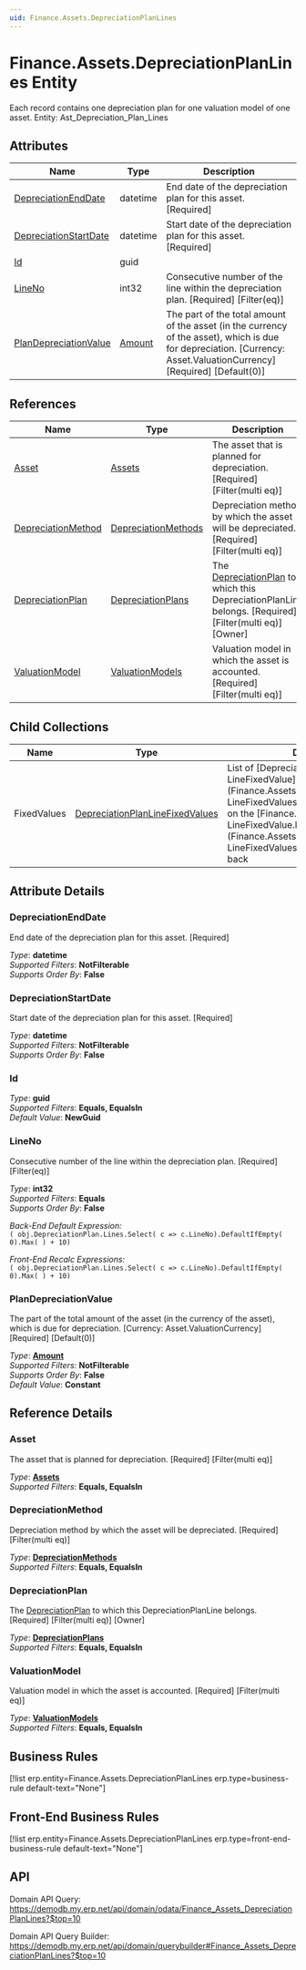 ```yaml
---
uid: Finance.Assets.DepreciationPlanLines
---
```

# Finance.Assets.DepreciationPlanLines Entity

Each record contains one depreciation plan for one valuation model of one asset. Entity: Ast_Depreciation_Plan_Lines

## Attributes

| Name | Type | Description |
| ---- | ---- | --- |
| [DepreciationEndDate](Finance.Assets.DepreciationPlanLines.md#depreciationenddate) | datetime | End date of the depreciation plan for this asset. [Required] 
| [DepreciationStartDate](Finance.Assets.DepreciationPlanLines.md#depreciationstartdate) | datetime | Start date of the depreciation plan for this asset. [Required] 
| [Id](Finance.Assets.DepreciationPlanLines.md#id) | guid |  
| [LineNo](Finance.Assets.DepreciationPlanLines.md#lineno) | int32 | Consecutive number of the line within the depreciation plan. [Required] [Filter(eq)] 
| [PlanDepreciationValue](Finance.Assets.DepreciationPlanLines.md#plandepreciationvalue) | [Amount](../data-types.md#amount) | The part of the total amount of the asset (in the currency of the asset), which is due for depreciation. [Currency: Asset.ValuationCurrency] [Required] [Default(0)] 

## References

| Name | Type | Description |
| ---- | ---- | --- |
| [Asset](Finance.Assets.DepreciationPlanLines.md#asset) | [Assets](Finance.Assets.Assets.md) | The asset that is planned for depreciation. [Required] [Filter(multi eq)] |
| [DepreciationMethod](Finance.Assets.DepreciationPlanLines.md#depreciationmethod) | [DepreciationMethods](Finance.Assets.DepreciationMethods.md) | Depreciation method by which the asset will be depreciated. [Required] [Filter(multi eq)] |
| [DepreciationPlan](Finance.Assets.DepreciationPlanLines.md#depreciationplan) | [DepreciationPlans](Finance.Assets.DepreciationPlans.md) | The [DepreciationPlan](Finance.Assets.DepreciationPlanLines.md#depreciationplan) to which this DepreciationPlanLine belongs. [Required] [Filter(multi eq)] [Owner] |
| [ValuationModel](Finance.Assets.DepreciationPlanLines.md#valuationmodel) | [ValuationModels](Finance.Assets.ValuationModels.md) | Valuation model in which the asset is accounted. [Required] [Filter(multi eq)] |

## Child Collections

| Name | Type | Description |
| ---- | ---- | --- |
| FixedValues | [DepreciationPlanLineFixedValues](Finance.Assets.DepreciationPlanLineFixedValues.md) | List of [DepreciationPlan<br />LineFixedValue](Finance.Assets.DepreciationPlan<br />LineFixedValues.md) child objects, based on the [Finance.Assets.DepreciationPlan<br />LineFixedValue.DepreciationPlanLine](Finance.Assets.DepreciationPlan<br />LineFixedValues.md#depreciationplanline) back  


## Attribute Details

### DepreciationEndDate

End date of the depreciation plan for this asset. [Required]

_Type_: **datetime**  
_Supported Filters_: **NotFilterable**  
_Supports Order By_: **False**  

### DepreciationStartDate

Start date of the depreciation plan for this asset. [Required]

_Type_: **datetime**  
_Supported Filters_: **NotFilterable**  
_Supports Order By_: **False**  

### Id

_Type_: **guid**  
_Supported Filters_: **Equals, EqualsIn**  
_Default Value_: **NewGuid**  

### LineNo

Consecutive number of the line within the depreciation plan. [Required] [Filter(eq)]

_Type_: **int32**  
_Supported Filters_: **Equals**  
_Supports Order By_: **False**  

_Back-End Default Expression:_  
`( obj.DepreciationPlan.Lines.Select( c => c.LineNo).DefaultIfEmpty( 0).Max( ) + 10)`

_Front-End Recalc Expressions:_  
`( obj.DepreciationPlan.Lines.Select( c => c.LineNo).DefaultIfEmpty( 0).Max( ) + 10)`
### PlanDepreciationValue

The part of the total amount of the asset (in the currency of the asset), which is due for depreciation. [Currency: Asset.ValuationCurrency] [Required] [Default(0)]

_Type_: **[Amount](../data-types.md#amount)**  
_Supported Filters_: **NotFilterable**  
_Supports Order By_: **False**  
_Default Value_: **Constant**  


## Reference Details

### Asset

The asset that is planned for depreciation. [Required] [Filter(multi eq)]

_Type_: **[Assets](Finance.Assets.Assets.md)**  
_Supported Filters_: **Equals, EqualsIn**  

### DepreciationMethod

Depreciation method by which the asset will be depreciated. [Required] [Filter(multi eq)]

_Type_: **[DepreciationMethods](Finance.Assets.DepreciationMethods.md)**  
_Supported Filters_: **Equals, EqualsIn**  

### DepreciationPlan

The [DepreciationPlan](Finance.Assets.DepreciationPlanLines.md#depreciationplan) to which this DepreciationPlanLine belongs. [Required] [Filter(multi eq)] [Owner]

_Type_: **[DepreciationPlans](Finance.Assets.DepreciationPlans.md)**  
_Supported Filters_: **Equals, EqualsIn**  

### ValuationModel

Valuation model in which the asset is accounted. [Required] [Filter(multi eq)]

_Type_: **[ValuationModels](Finance.Assets.ValuationModels.md)**  
_Supported Filters_: **Equals, EqualsIn**  



## Business Rules

[!list erp.entity=Finance.Assets.DepreciationPlanLines erp.type=business-rule default-text="None"]

## Front-End Business Rules

[!list erp.entity=Finance.Assets.DepreciationPlanLines erp.type=front-end-business-rule default-text="None"]

## API

Domain API Query:
<https://demodb.my.erp.net/api/domain/odata/Finance_Assets_DepreciationPlanLines?$top=10>

Domain API Query Builder:
<https://demodb.my.erp.net/api/domain/querybuilder#Finance_Assets_DepreciationPlanLines?$top=10>

